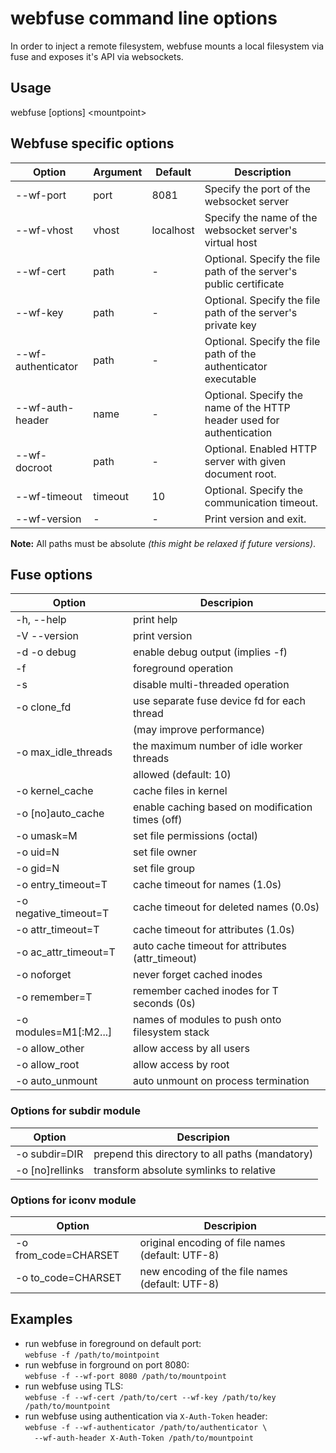# webfuse command line options

In order to inject a remote filesystem, webfuse mounts a local
filesystem via fuse and exposes it's API via websockets.

## Usage

 webfuse [options] &lt;mountpoint&gt;

## Webfuse specific options

| Option       | Argument | Default   | Description |
| ------------ | -------- | --------- | ----------- |
| --wf-port    | port     | 8081      | Specify the port of the websocket server |
| --wf-vhost   | vhost    | localhost | Specify the name of the websocket server's virtual host |
| --wf-cert    | path     | -         | Optional. Specify the file path of the server's public certificate |
| --wf-key     | path     | -         | Optional. Specify the file path of the server's private key |
| --wf-authenticator | path | -      | Optional. Specify the file path of the authenticator executable |
| --wf-auth-header | name | -         | Optional. Specify the name of the HTTP header used for authentication |
| --wf-docroot | path     | -         | Optional. Enabled HTTP server with given document root. |
| --wf-timeout | timeout  | 10        | Optional. Specify the communication timeout. |
| --wf-version | -        | -         | Print version and exit. |

**Note:** All paths must be absolute _(this might be relaxed if future versions)_.

## Fuse options

| Option                | Descripion |
| --------------------- | ---------- |
| -h, --help            | print help |
| -V   --version        | print version |
| -d   -o debug         | enable debug output (implies -f) |
| -f                    | foreground operation |
| -s                    | disable multi-threaded operation |
| -o clone_fd           | use separate fuse device fd for each thread |
|                       | (may improve performance) |
| -o max_idle_threads   | the maximum number of idle worker threads |
|                       | allowed (default: 10) |
| -o kernel_cache       | cache files in kernel |
| -o [no]auto_cache     | enable caching based on modification times (off) |
| -o umask=M            | set file permissions (octal) |
| -o uid=N              | set file owner |
| -o gid=N              | set file group |
| -o entry_timeout=T    | cache timeout for names (1.0s) |
| -o negative_timeout=T | cache timeout for deleted names (0.0s) |
| -o attr_timeout=T     | cache timeout for attributes (1.0s) |
| -o ac_attr_timeout=T  | auto cache timeout for attributes (attr_timeout) |
| -o noforget           | never forget cached inodes |
| -o remember=T         | remember cached inodes for T seconds (0s) |
| -o modules=M1[:M2...] | names of modules to push onto filesystem stack |
| -o allow_other        | allow access by all users |
| -o allow_root         | allow access by root |
| -o auto_unmount       | auto unmount on process termination |

### Options for subdir module

| Option                | Descripion |
| --------------------- | ---------- |
| -o subdir=DIR         | prepend this directory to all paths (mandatory) |
| -o [no]rellinks	    | transform absolute symlinks to relative |

### Options for iconv module

| Option                | Descripion |
| --------------------- | ---------- |
| -o from_code=CHARSET  | original encoding of file names (default: UTF-8) |
| -o to_code=CHARSET    | new encoding of the file names (default: UTF-8) |

## Examples

- run webfuse in foreground on default port:  
  `webfuse -f /path/to/mointpoint`
- run webfuse in forground on port 8080:  
  `webfuse -f --wf-port 8080 /path/to/mountpoint`
- run webfuse using TLS:  
  `webfuse -f --wf-cert /path/to/cert --wf-key /path/to/key /path/to/mountpoint`
- run webfuse using authentication via `X-Auth-Token` header:  
  `webfuse -f --wf-authenticator /path/to/authenticator \`  
  `  --wf-auth-header X-Auth-Token /path/to/mountpoint`
